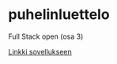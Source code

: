 # puhelinluettelo
Full Stack open (osa 3)




[Linkki sovellukseen](https://puhelinluettelo-fky7.onrender.com)